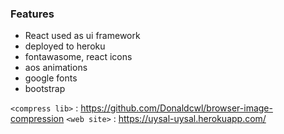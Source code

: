### Features

- React used as ui framework
- deployed to heroku 
- fontawasome, react icons
- aos animations
- google fonts
- bootstrap



`<compress lib>` : <https://github.com/Donaldcwl/browser-image-compression>
`<web site>` : <https://uysal-uysal.herokuapp.com/>
